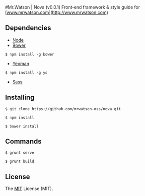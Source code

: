 #Mr.Watson | Nova (v0.0.1)
Front-end framework & style guide for [www.mrwatson.com](http://www.mrwatson.com)
## Dependencies

- [Node](https://nodejs.org/download/)
- [Bower](http://bower.io/)

```
$ npm install -g bower
```
- [Yeoman](http://yeoman.io/)

```
$ npm install -g yo
```
- [Sass](http://sass-lang.com/install/)

## Installing

```
$ git clone https://github.com/mrwatson-oss/nova.git
```

```
$ npm install
```

```
$ bower install
```

## Commands

```
$ grunt serve
```

```
$ grunt build
```

## License
The [MIT](http://opensource.org/licenses/MIT "MIT") License (MIT). 
